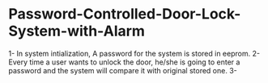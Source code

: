 # Password-Controlled-Door-Lock-System-with-Alarm

1- In system intialization, A password for the system is stored in eeprom.
2- Every time a user wants to unlock the door, he/she is going to enter a password and the system will compare it with original stored one.
3- 
